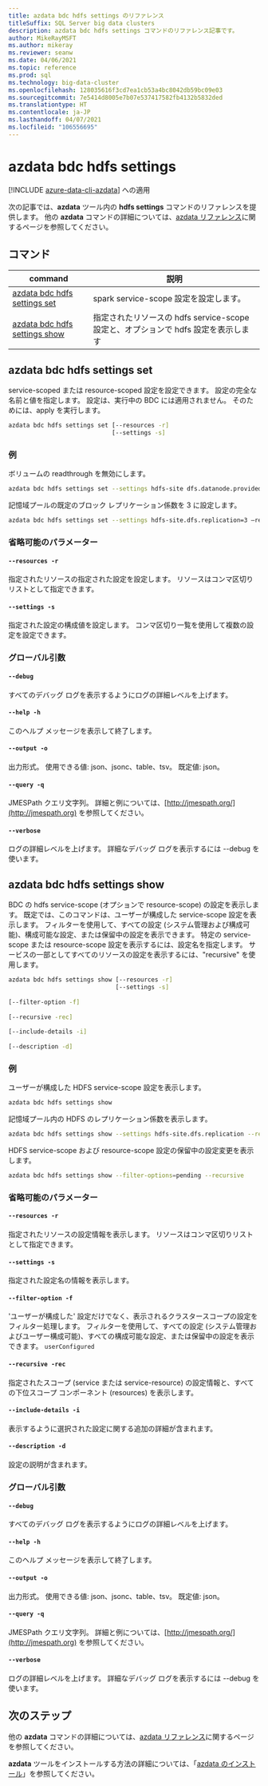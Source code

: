 ```yaml
---
title: azdata bdc hdfs settings のリファレンス
titleSuffix: SQL Server big data clusters
description: azdata bdc hdfs settings コマンドのリファレンス記事です。
author: MikeRayMSFT
ms.author: mikeray
ms.reviewer: seanw
ms.date: 04/06/2021
ms.topic: reference
ms.prod: sql
ms.technology: big-data-cluster
ms.openlocfilehash: 128035616f3cd7ea1cb53a4bc8042db59bc09e03
ms.sourcegitcommit: 7e5414d8005e7b07e537417582fb4132b5832ded
ms.translationtype: HT
ms.contentlocale: ja-JP
ms.lasthandoff: 04/07/2021
ms.locfileid: "106556695"
---
```

# <a name="azdata-bdc-hdfs-settings"></a>azdata bdc hdfs settings

[!INCLUDE [azure-data-cli-azdata](../../includes/azure-data-cli-azdata.md)] への適用

次の記事では、**azdata** ツール内の **hdfs settings** コマンドのリファレンスを提供します。 他の **azdata** コマンドの詳細については、[azdata リファレンス](reference-azdata.md)に関するページを参照してください。

## <a name="commands"></a>コマンド

|command|説明|
| --- | --- |
[azdata bdc hdfs settings set](#azdata-bdc-hdfs-settings-set) | spark service-scope 設定を設定します。
[azdata bdc hdfs settings show](#azdata-bdc-hdfs-settings-show) | 指定されたリソースの hdfs service-scope 設定と、オプションで hdfs 設定を表示します
## <a name="azdata-bdc-hdfs-settings-set"></a>azdata bdc hdfs settings set
service-scoped または resource-scoped 設定を設定できます。 設定の完全な名前と値を指定します。 設定は、実行中の BDC には適用されません。 そのためには、apply を実行します。
```bash
azdata bdc hdfs settings set [--resources -r] 
                             [--settings -s]
```
### <a name="examples"></a>例
ボリュームの readthrough を無効にします。
```bash
azdata bdc hdfs settings set --settings hdfs-site dfs.datanode.provided.volume.readthrough=false
```
記憶域プールの既定のブロック レプリケーション係数を 3 に設定します。
```bash
azdata bdc hdfs settings set --settings hdfs-site.dfs.replication=3 –resources storage-0
```
### <a name="optional-parameters"></a>省略可能のパラメーター
#### `--resources -r`
指定されたリソースの指定された設定を設定します。 リソースはコンマ区切りリストとして指定できます。
#### `--settings -s`
指定された設定の構成値を設定します。 コンマ区切り一覧を使用して複数の設定を設定できます。
### <a name="global-arguments"></a>グローバル引数
#### `--debug`
すべてのデバッグ ログを表示するようにログの詳細レベルを上げます。
#### `--help -h`
このヘルプ メッセージを表示して終了します。
#### `--output -o`
出力形式。  使用できる値: json、jsonc、table、tsv。  既定値: json。
#### `--query -q`
JMESPath クエリ文字列。 詳細と例については、[http://jmespath.org/](http://jmespath.org) を参照してください。
#### `--verbose`
ログの詳細レベルを上げます。 詳細なデバッグ ログを表示するには --debug を使います。
## <a name="azdata-bdc-hdfs-settings-show"></a>azdata bdc hdfs settings show
BDC の hdfs service-scope (オプションで resource-scope) の設定を表示します。 既定では、このコマンドは、ユーザーが構成した service-scope 設定を表示します。 フィルターを使用して、すべての設定 (システム管理および構成可能)、構成可能な設定、または保留中の設定を表示できます。 特定の service-scope または resource-scope 設定を表示するには、設定名を指定します。 サービスの一部としてすべてのリソースの設定を表示するには、"recursive" を使用します。
```bash
azdata bdc hdfs settings show [--resources -r] 
                              [--settings -s]  
                              
[--filter-option -f]  
                              
[--recursive -rec]  
                              
[--include-details -i]  
                              
[--description -d]
```
### <a name="examples"></a>例
ユーザーが構成した HDFS service-scope 設定を表示します。
```bash
azdata bdc hdfs settings show
```
記憶域プール内の HDFS のレプリケーション係数を表示します。
```bash
azdata bdc hdfs settings show --settings hdfs-site.dfs.replication --resources storage-0
```
HDFS service-scope および resource-scope 設定の保留中の設定変更を表示します。
```bash
azdata bdc hdfs settings show --filter-options=pending --recursive
```
### <a name="optional-parameters"></a>省略可能のパラメーター
#### `--resources -r`
指定されたリソースの設定情報を表示します。 リソースはコンマ区切りリストとして指定できます。
#### `--settings -s`
指定された設定名の情報を表示します。
#### `--filter-option -f`
'ユーザーが構成した' 設定だけでなく、表示されるクラスタースコープの設定をフィルター処理します。 フィルターを使用して、すべての設定 (システム管理およびユーザー構成可能)、すべての構成可能な設定、または保留中の設定を表示できます。
`userConfigured`
#### `--recursive -rec`
指定されたスコープ (service または service-resource) の設定情報と、すべての下位スコープ コンポーネント (resources) を表示します。
#### `--include-details -i`
表示するように選択された設定に関する追加の詳細が含まれます。
#### `--description -d`
設定の説明が含まれます。
### <a name="global-arguments"></a>グローバル引数
#### `--debug`
すべてのデバッグ ログを表示するようにログの詳細レベルを上げます。
#### `--help -h`
このヘルプ メッセージを表示して終了します。
#### `--output -o`
出力形式。  使用できる値: json、jsonc、table、tsv。  既定値: json。
#### `--query -q`
JMESPath クエリ文字列。 詳細と例については、[http://jmespath.org/](http://jmespath.org) を参照してください。
#### `--verbose`
ログの詳細レベルを上げます。 詳細なデバッグ ログを表示するには --debug を使います。

## <a name="next-steps"></a>次のステップ

他の **azdata** コマンドの詳細については、[azdata リファレンス](reference-azdata.md)に関するページを参照してください。 

**azdata** ツールをインストールする方法の詳細については、「[azdata のインストール](..\install\deploy-install-azdata.md)」を参照してください。
